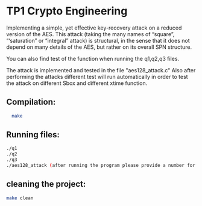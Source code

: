 # TP1 Crypto Engineering
Implementing  a simple, yet effective key-recovery attack on a reduced
version of the AES. This attack (taking the many names of “square”, “‘saturation” or
“integral” attack) is structural, in the sense that it does not depend on many details
of the AES, but rather on its overall SPN structure.

You can also find test of the function when running the q1,q2,q3 files.

The attack is implemented and tested in the file "aes128_attack.c" Also after performing the attacks different test will run automatically in order to test the attack on different Sbox and different xtime function.

## Compilation:

 ```sh
   make
   ```

## Running files:
```sh
./q1
./q2
./q3
./aes128_attack (after running the program please provide a number for how many times you need to perform the attack)
```

## cleaning the project:
```sh
make clean
```